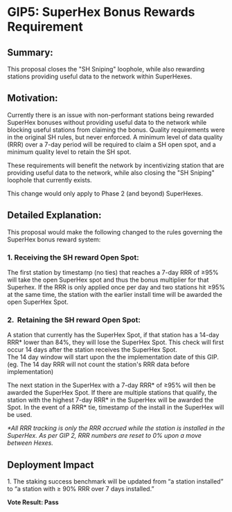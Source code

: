 GIP5: SuperHex Bonus Rewards Requirement
========================================

**Summary:**
------------

This proposal closes the "SH Sniping" loophole, while also rewarding stations providing useful data to the network within SuperHexes.

**Motivation:**
---------------

Currently there is an issue with non-performant stations being rewarded SuperHex bonuses without providing useful data to the network while blocking useful stations from claiming the bonus. Quality requirements were in the original SH rules, but never enforced. A minimum level of data quality (RRR) over a 7-day period will be required to claim a SH open spot, and a minimum quality level to retain the SH spot.

These requirements will benefit the network by incentivizing station that are providing useful data to the network, while also closing the "SH Sniping" loophole that currently exists.

This change would only apply to Phase 2 (and beyond) SuperHexes.

**Detailed Explanation:**
-------------------------

This proposal would make the following changed to the rules governing the SuperHex bonus reward system:

### **1\. Receiving the SH reward Open Spot:**

The first station by timestamp (no ties) that reaches a 7-day RRR of ≥95% will take the open SuperHex spot and thus the bonus multiplier for that Superhex. If the RRR is only applied once per day and two stations hit ≥95% at the same time, the station with the earlier install time will be awarded the open SuperHex Spot.

### **2\.  Retaining the SH reward Open Spot:**

A station that currently has the SuperHex Spot, if that station has a 14-day RRR\* lower than 84%, they will lose the SuperHex Spot. This check will first occur 14 days after the station receives the SuperHex Spot.  
The 14 day window will start upon the the implementation date of this GIP. (eg. The 14 day RRR will not count the station's RRR data before implementation)

The next station in the SuperHex with a 7-day RRR\* of ≥95% will then be awarded the SuperHex Spot. If there are multiple stations that qualify, the station with the highest 7-day RRR\* in the SuperHex will be awarded the Spot. In the event of a RRR\* tie, timestamp of the install in the SuperHex will be used.

_\*All RRR tracking is only the RRR accrued while the station is installed in the SuperHex. As per GIP 2, RRR numbers are reset to 0% upon a move between Hexes._

**Deployment Impact**
---------------------

1\. The staking success benchmark will be updated from “a station installed” to “a station with ≥ 90% RRR over 7 days installed.”
 
 **Vote Result: Pass**